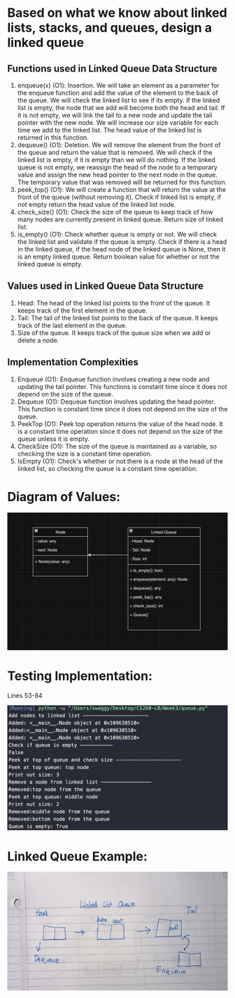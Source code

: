 <h1>Based on what we know about linked lists, stacks, and queues, design a linked queue</h1>
<h2>Functions used in Linked Queue Data Structure</h2>
<ol>
<li>enqueue(x) (O1): Insertion. We will take an element as a parameter for the enqueue function and add the value of the element to the back of the queue. We will check the linked list to see if its empty. If the linked list is empty, the node that we add will become both the head and tail. If it is not empty, we will link the tail to a new node and update the tail pointer with the new node. We will increase our size variable for each time we add to the linked list. The head value of the linked list is returned in this function.</li>
<li>dequeue() (O1): Deletion. We will remove the element from the front of the queue and return the value that is removed. We will check if the linked list is empty, if it is empty than we will do nothing. If the linked queue is not empty, we reassign the head of the node to a temporary value and assign the new head pointer to the next node in the queue. The temporary value that was removed will be returned for this function.</li>
<li>peek_top() (O1): We will create a function that will return the value at the front of the queue (without removing it). Check if linked list is empty, if not empty return the head value of the linked list node.</li>
<li>check_size() (O1): Check the size of the queue to keep track of how many nodes are currently present in linked queue. Return size of linked list.</li>
<li>is_empty() (O1): Check whether queue is empty or not. We will check the linked list and validate if the queue is empty. Check if there is a head in the linked queue, if the head node of the linked queue is None, then it is an empty linked queue. Return boolean value for whether or not the linked queue is empty.</li>
</ol>
<h2>Values used in Linked Queue Data Structure</h2>
<ol>
<li>Head: The head of the linked list points to the front of the queue. It keeps track of the first element in the queue.</li>
<li>Tail: The tail of the linked list points to the back of the queue. It keeps track of the last element in the queue.</li>
<li>Size of the queue. It keeps track of the queue size when we add or delete a node.</li>
</ol>

<h2> Implementation Complexities </h2>
<ol>
<li>Enqueue (O1): Enqueue function involves creating a new node and updating the tail pointer. This functions is constant time since it does not depend on the size of the queue.</li>
<li>Dequeue (O1): Dequeue function involves updating the head pointer. This function is constant time since it does not depend on the size of the queue.</li>
<li>PeekTop (O1): Peek top operation returns the value of the head node. It is a constant time operation since it does not depend on the size of the queue unless it is empty.</li>
<li>CheckSize (O1): The size of the queue is maintained as a variable, so checking the size is a constant time operation.</li>
<li>IsEmpty (O1): Check's whether or not there is a node at the head of the linked list, so checking the queue is a constant time operation. </li>
</ol>

<h1>Diagram of Values:</h1>

![](uml.png) 

<h1>Testing Implementation:</h1>
<span>Lines 53-84</span>

![](testing.png)

<h1>Linked Queue Example:</h1>

![](linkedqueue.jpg)

